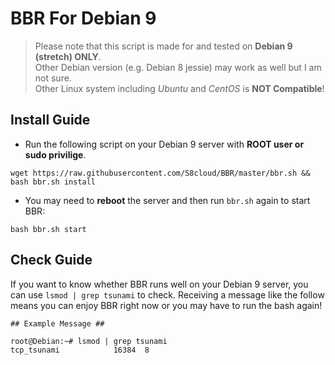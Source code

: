 # BBR For Debian 9

> Please note that this script is made for and tested on **Debian 9 (stretch) ONLY**.   
> Other Debian version (e.g. Debian 8 jessie) may work as well but I am not sure.   
> Other Linux system including *Ubuntu* and *CentOS* is **NOT Compatible**!  

## Install Guide

* Run the following script on your Debian 9 server with **ROOT user or sudo privilige**.

```
wget https://raw.githubusercontent.com/S8cloud/BBR/master/bbr.sh && bash bbr.sh install
```

* You may need to **reboot** the server and then run `bbr.sh` again to start BBR:

```
bash bbr.sh start
```

## Check Guide

If you want to know whether BBR runs well on your Debian 9 server, you can use `lsmod | grep tsunami` to check.
Receiving a message like the follow means you can enjoy BBR right now or you may have to run the bash again!

```
## Example Message ##

root@Debian:~# lsmod | grep tsunami
tcp_tsunami            16384  8
```
